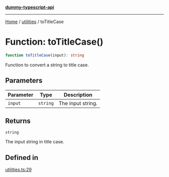 [**dummy-typescript-api**](../../README.md)

***

[Home](../../README.md) / [utilities](../README.md) / toTitleCase

# Function: toTitleCase()

```ts
function toTitleCase(input): string
```

Function to convert a string to title case.

## Parameters

| Parameter | Type | Description |
| ------ | ------ | ------ |
| `input` | `string` | The input string. |

## Returns

`string`

The input string in title case.

## Defined in

[utilities.ts:29](https://github.com/typedoc2md/dummy-typescript-api/blob/main/src/utilities.ts#L29)
